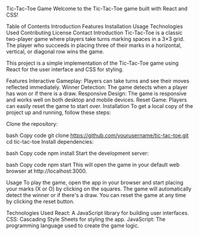 Tic-Tac-Toe Game
Welcome to the Tic-Tac-Toe game built with React and CSS!

Table of Contents
Introduction
Features
Installation
Usage
Technologies Used
Contributing
License
Contact
Introduction
Tic-Tac-Toe is a classic two-player game where players take turns marking spaces in a 3×3 grid. The player who succeeds in placing three of their marks in a horizontal, vertical, or diagonal row wins the game.

This project is a simple implementation of the Tic-Tac-Toe game using React for the user interface and CSS for styling.

Features
Interactive Gameplay: Players can take turns and see their moves reflected immediately.
Winner Detection: The game detects when a player has won or if there is a draw.
Responsive Design: The game is responsive and works well on both desktop and mobile devices.
Reset Game: Players can easily reset the game to start over.
Installation
To get a local copy of the project up and running, follow these steps:

Clone the repository:

bash
Copy code
git clone https://github.com/yourusername/tic-tac-toe.git
cd tic-tac-toe
Install dependencies:

bash
Copy code
npm install
Start the development server:

bash
Copy code
npm start
This will open the game in your default web browser at http://localhost:3000.

Usage
To play the game, open the app in your browser and start placing your marks (X or O) by clicking on the squares. The game will automatically detect the winner or if there's a draw. You can reset the game at any time by clicking the reset button.

Technologies Used
React: A JavaScript library for building user interfaces.
CSS: Cascading Style Sheets for styling the app.
JavaScript: The programming language used to create the game logic.
